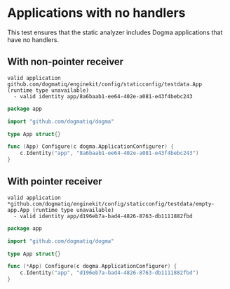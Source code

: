 # Applications with no handlers

This test ensures that the static analyzer includes Dogma applications that have
no handlers.

## With non-pointer receiver

```au:output au:group="non-pointer"
valid application github.com/dogmatiq/enginekit/config/staticconfig/testdata.App (runtime type unavailable)
  - valid identity app/8a6baab1-ee64-402e-a081-e43f4bebc243
```

```go au:input au:group="non-pointer"
package app

import "github.com/dogmatiq/dogma"

type App struct{}

func (App) Configure(c dogma.ApplicationConfigurer) {
	c.Identity("app", "8a6baab1-ee64-402e-a081-e43f4bebc243")
}
```

## With pointer receiver

```au:output au:group="pointer"
valid application *github.com/dogmatiq/enginekit/config/staticconfig/testdata/empty-app.App (runtime type unavailable)
  - valid identity app/d196eb7a-bad4-4826-8763-db1111882fbd
```

```go au:input au:group="pointer"
package app

import "github.com/dogmatiq/dogma"

type App struct{}

func (*App) Configure(c dogma.ApplicationConfigurer) {
	c.Identity("app", "d196eb7a-bad4-4826-8763-db1111882fbd")
}
```
